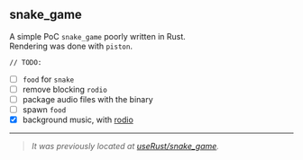 ## snake_game

A simple PoC `snake_game` poorly written in Rust.  
Rendering was done with `piston`.

`// TODO:`
- [ ] `food` for `snake`
- [ ] remove blocking `rodio`
- [ ] package audio files with the binary
- [ ] spawn `food`
- [x] background music, with [rodio](https://docs.rs/rodio)

---

> *It was previously located at [useRust/snake_game](https://github.com/hoangph271/useRust/tree/master/snake_game).*
